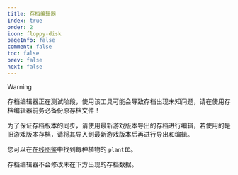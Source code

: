 ```yaml
---
title: 存档编辑器
index: true
order: 2
icon: floppy-disk
pageInfo: false
comment: false
toc: false
prev: false
next: false
---
```


<script setup>
    import Editor from '@source/components/save-editor/App.vue';
    import { provide } from 'vue';
    import { onMounted } from 'vue';
    provide("i18nLanguage",'zh');

    onMounted(() => {
        (window.adsbygoogle = window.adsbygoogle || []).push({});
    })
</script>

> [!warning]
> 存档编辑器正在测试阶段，使用该工具可能会导致存档出现未知问题，请在使用存档编辑器前务必备份原存档文件！
>
> 为了保证存档版本的同步，请使用最新游戏版本导出的存档进行编辑，若使用的是旧游戏版本存档，请将其导入到最新游戏版本后再进行导出和编辑。
>
> 您可以在[在线图鉴](../almanac/)中找到每种植物的 `plantID`。
>
> 存档编辑器不会修改未在下方出现的存档数据。

<ins class="adsbygoogle"
     style="display:block"
     data-ad-client="ca-pub-2336226859954206"
     data-ad-slot="7113006248"
     data-ad-format="auto"
     data-full-width-responsive="true">
</ins>

<Editor />
